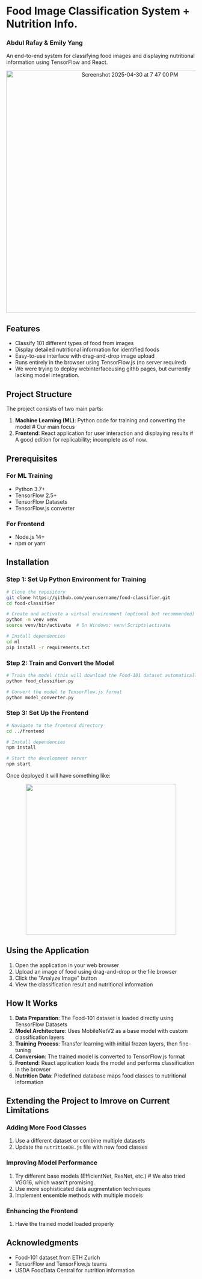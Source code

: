 # Food Image Classification System + Nutrition Info.

### Abdul Rafay & Emily Yang

An end-to-end system for classifying food images and displaying nutritional information using TensorFlow and React.

<p align="center">
<img width="642" alt="Screenshot 2025-04-30 at 7 47 00 PM" src="https://github.com/user-attachments/assets/a69c762f-80ad-43e1-ad51-8c90a4cfc46d" />
</p>

## Features

- Classify 101 different types of food from images
- Display detailed nutritional information for identified foods
- Easy-to-use interface with drag-and-drop image upload
- Runs entirely in the browser using TensorFlow.js (no server required)
- We were trying to deploy webinterfaceusing githb pages, but currently lacking model integration.

## Project Structure

The project consists of two main parts:

1. **Machine Learning (ML)**: Python code for training and converting the model # Our main focus
2. **Frontend**: React application for user interaction and displaying results # A good edition for replicability; incomplete as of now.


## Prerequisites

### For ML Training

- Python 3.7+
- TensorFlow 2.5+
- TensorFlow Datasets
- TensorFlow.js converter

### For Frontend

- Node.js 14+
- npm or yarn

## Installation

### Step 1: Set Up Python Environment for Training

```bash
# Clone the repository
git clone https://github.com/yourusername/food-classifier.git
cd food-classifier

# Create and activate a virtual environment (optional but recommended)
python -m venv venv
source venv/bin/activate  # On Windows: venv\Scripts\activate

# Install dependencies
cd ml
pip install -r requirements.txt
```

### Step 2: Train and Convert the Model

```bash
# Train the model (this will download the Food-101 dataset automatically)
python food_classifier.py

# Convert the model to TensorFlow.js format
python model_converter.py
```

### Step 3: Set Up the Frontend

```bash
# Navigate to the frontend directory
cd ../frontend

# Install dependencies
npm install

# Start the development server
npm start
```
Once deployed it will have something like:

<p align="center">
  <img src="https://github.com/user-attachments/assets/bb1746de-e92d-43ea-a01b-f8b913ff0312" width="400"/>
</p>

## Using the Application

1. Open the application in your web browser
2. Upload an image of food using drag-and-drop or the file browser
3. Click the "Analyze Image" button
4. View the classification result and nutritional information

## How It Works

1. **Data Preparation**: The Food-101 dataset is loaded directly using TensorFlow Datasets
2. **Model Architecture**: Uses MobileNetV2 as a base model with custom classification layers
3. **Training Process**: Transfer learning with initial frozen layers, then fine-tuning
4. **Conversion**: The trained model is converted to TensorFlow.js format
5. **Frontend**: React application loads the model and performs classification in the browser
6. **Nutrition Data**: Predefined database maps food classes to nutritional information

## Extending the Project to Imrove on Current Limitations

### Adding More Food Classes

1. Use a different dataset or combine multiple datasets
2. Update the `nutritionDB.js` file with new food classes

### Improving Model Performance

1. Try different base models (EfficientNet, ResNet, etc.) # We also tried VGG16, which wasn't promising.
2. Use more sophisticated data augmentation techniques
3. Implement ensemble methods with multiple models

### Enhancing the Frontend

1. Have the trained model loaded properly

## Acknowledgments

- Food-101 dataset from ETH Zurich
- TensorFlow and TensorFlow.js teams
- USDA FoodData Central for nutrition information
